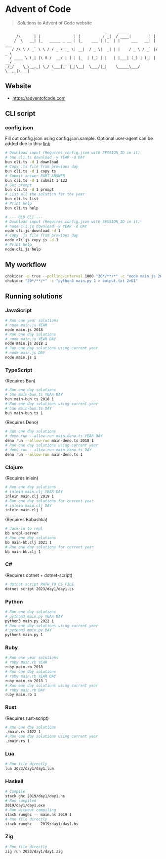 # Advent of Code

> Solutions to Advent of Code website

```
              _                 _            __    _____          _
     /\      | |               | |          / _|  / ____|        | |
    /  \   __| |_   _____ _ __ | |_    ___ | |_  | |     ___   __| | ___
   / /\ \ / _` \ \ / / _ \ '_ \| __|  / _ \|  _| | |    / _ \ / _` |/ _ \
  / ____ \ (_| |\ V /  __/ | | | |_  | (_) | |   | |___| (_) | (_| |  __/
 /_/    \_\__,_| \_/ \___|_| |_|\__|  \___/|_|    \_____\___/ \__,_|\___|
```

## Website

- https://adventofcode.com

## CLI script

### config.json

Fill out config.json using config.json.sample. Optional user-agent can be added due to this: [link](https://www.reddit.com/r/adventofcode/comments/z9dhtd/please_include_your_contact_info_in_the_useragent/)

```bash
# Download input (Requires config.json with SESSION_ID in it)
# bun cli.ts download -y YEAR -d DAY
bun cli.ts -d 1 download
# Copy .ts file from previous day
bun cli.ts -d 1 copy ts
# Submit answer PART ANSWER
bun cli.ts -d 1 submit 1 123
# Get prompt
bun cli.ts -d 1 prompt
# List all the solution for the year
bun cli.ts list
# Print help
bun cli.ts help

# --- OLD CLI ---
# Download input (Requires config.json with SESSION_ID in it)
# node cli.js download -y YEAR -d DAY
node cli.js download -d 1
# Copy .js file from previous day
node cli.js copy js -d 1
# Print help
node cli.js help
```

## My workflow

```bash
chokidar -p true --polling-interval 1000 "20*/**/*" -c "node main.js 2019 11 | tee output.txt"
chokidar "20*/**/*" -c "python3 main.py 1 > output.txt 2>&1"
```

## Running solutions

### JavaScript

```bash
# Run one year solutions
# node main.js YEAR
node main.js 2018
# Run one day solutions
# node main.js YEAR DAY
node main.js 2018 1
# Run one day solutions using current year
# node main.js DAY
node main.js 1
```

### TypeScript

(Requires Bun)

```bash
# Run one day solutions
# bun main-bun.ts YEAR DAY
bun main-bun.ts 2018 1
# Run one day solutions using current year
# bun main-bun.ts DAY
bun main-bun.ts 1
```

(Requires Deno)

```bash
# Run one day solutions
# deno run --allow-run main-deno.ts YEAR DAY
deno run --allow-run main-deno.ts 2018 1
# Run one day solutions using current year
# deno run --allow-run main-deno.ts DAY
deno run --allow-run main-deno.ts 1
```

### Clojure

(Requires inlein)

```bash
# Run one day solutions
# inlein main.clj YEAR DAY
inlein main.clj 2019 1
# Run one day solutions for current year
# inlein main.clj DAY
inlein main.clj 1
```

(Requires Babashka)

```bash
# Jack-in to repl
bb nrepl-server
# Run one day solutions
bb main-bb.clj 2021 1
# Run one day solutions for current year
bb main-bb.clj 1
```

### C#

(Requires dotnet + dotnet-script)

```bash
# dotnet script PATH_TO_CS_FILE
dotnet script 2023/day1/day1.cs
```

### Python

```bash
# Run one day solutions
# python3 main.py YEAR DAY
python3 main.py 2022 1
# Run one day solutions using current year
# python3 main.py DAY
python3 main.py 1
```

### Ruby

```bash
# Run one year solutions
# ruby main.rb YEAR
ruby main.rb 2018
# Run one day solutions
# ruby main.rb YEAR DAY
ruby main.rb 2018 1
# Run one day solutions using current year
# ruby main.rb DAY
ruby main.rb 1
```

### Rust

(Requires rust-script)

```bash
# Run one day solutions
./main.rs 2022 1
# Run one day solutions using current year
./main.rs 1
```

### Lua

```bash
# Run file directly
lua 2023/day1/day1.lua
```

### Haskell

```bash
# Compile
stack ghc 2019/day1/day1.hs
# Run compiled
2019/day1/day1.exe
# Run without compiling
stack runghc -- main.hs 2019 1
# Run file directly
stack runghc -- 2019/day1/day1.hs
```

### Zig

```bash
# Run file directly
zig run 2023/day1/day1.zig
```
